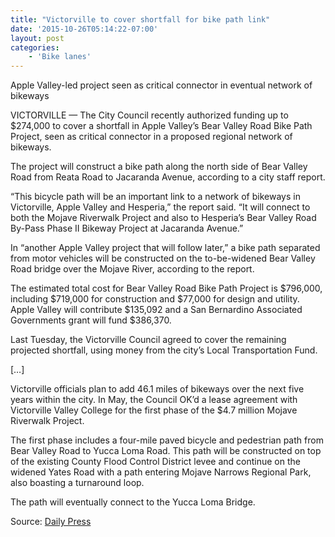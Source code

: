 ```yaml
---
title: "Victorville to cover shortfall for bike path link"
date: '2015-10-26T05:14:22-07:00'
layout: post
categories:
    - 'Bike lanes'
---
```


Apple Valley-led project seen as critical connector in eventual network of bikeways

VICTORVILLE — The City Council recently authorized funding up to $274,000 to cover a shortfall in Apple Valley’s Bear Valley Road Bike Path Project, seen as critical connector in a proposed regional network of bikeways.

The project will construct a bike path along the north side of Bear Valley Road from Reata Road to Jacaranda Avenue, according to a city staff report.

“This bicycle path will be an important link to a network of bikeways in Victorville, Apple Valley and Hesperia,” the report said. “It will connect to both the Mojave Riverwalk Project and also to Hesperia’s Bear Valley Road By-Pass Phase II Bikeway Project at Jacaranda Avenue.”

In “another Apple Valley project that will follow later,” a bike path separated from motor vehicles will be constructed on the to-be-widened Bear Valley Road bridge over the Mojave River, according to the report.

The estimated total cost for Bear Valley Road Bike Path Project is $796,000, including $719,000 for construction and $77,000 for design and utility. Apple Valley will contribute $135,092 and a San Bernardino Associated Governments grant will fund $386,370.

Last Tuesday, the Victorville Council agreed to cover the remaining projected shortfall, using money from the city’s Local Transportation Fund.

\[…\]

Victorville officials plan to add 46.1 miles of bikeways over the next five years within the city. In May, the Council OK’d a lease agreement with Victorville Valley College for the first phase of the $4.7 million Mojave Riverwalk Project.

The first phase includes a four-mile paved bicycle and pedestrian path from Bear Valley Road to Yucca Loma Road. This path will be constructed on top of the existing County Flood Control District levee and continue on the widened Yates Road with a path entering Mojave Narrows Regional Park, also boasting a turnaround loop.

The path will eventually connect to the Yucca Loma Bridge.

Source: [Daily Press](http://www.vvdailypress.com/article/20151025/NEWS/151029815)